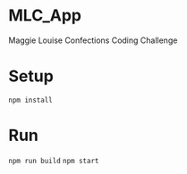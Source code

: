 # MLC_App
Maggie Louise Confections Coding Challenge

# Setup
`npm install`

# Run
`npm run build`
`npm start`